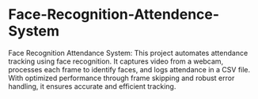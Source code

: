 # Face-Recognition-Attendence-System
Face Recognition Attendance System: This project automates attendance tracking using face recognition. It captures video from a webcam, processes each frame to identify faces, and logs attendance in a CSV file. With optimized performance through frame skipping and robust error handling, it ensures accurate and efficient tracking.
